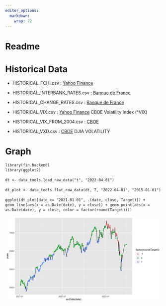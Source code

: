 ```yaml
---
editor_options: 
  markdown: 
    wrap: 72
---
```


# Readme

# Historical Data

-   HISTORICAL_FCHI.csv : [Yahoo
    Finance](https://fr.finance.yahoo.com/quote/%5EFCHI/history?p=%5EFCHI)

-   HISTORICAL_INTERBANK_RATES.csv : [Banque de
    France](http://webstat.banque-france.fr/fr/downloadFile.do?id=5385564&exportType=csv)

-   HISTORICAL_CHANGE_RATES.csv : [Banque de
    France](http://webstat.banque-france.fr/fr/downloadFile.do?id=5385698&exportType=csv)

-   HISTORICAL_VIX.csv : [Yahoo
    Finance](https://finance.yahoo.com/quote/%5EVIX/history?period1=631238400&period2=1649462400&interval=1d&filter=history&frequency=1d&includeAdjustedClose=true)
    CBOE Volatility Index (^VIX)

-   HISTORICAL_VIX_FROM_2004.csv :
    [CBOE](https://cdn.cboe.com/api/global/us_indices/daily_prices/VIX_History.csv)

-   HISTORICAL_VXD.csv :
    [CBOE](https://cdn.cboe.com/api/global/us_indices/daily_prices/VXD_History.csv)
    DJIA VOLATILITY

# Graph

```{r}
library(fin.backend)
library(ggplot2)

dt <- data_tools.load_raw_data("t", "2022-04-01")

dt_plot <- data_tools.flat_raw_data(dt, 7, "2022-04-01", "2015-01-01")

ggplot(dt_plot[date >= "2021-01-01", .(date, close, Target)]) + geom_line(aes(x = as.Date(date), y = close)) + geom_point(aes(x = as.Date(date), y = close, color = factor(round(Target))))
```

![](data/img/plot.png)
